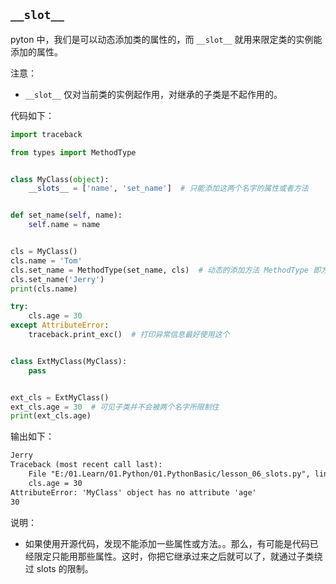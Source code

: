 ## `__slot__`


pyton 中，我们是可以动态添加类的属性的，而 `__slot__` 就用来限定类的实例能添加的属性。

注意：

- `__slot__` 仅对当前类的实例起作用，对继承的子类是不起作用的。

代码如下：

```py
import traceback

from types import MethodType


class MyClass(object):
    __slots__ = ['name', 'set_name']  # 只能添加这两个名字的属性或者方法


def set_name(self, name):
    self.name = name


cls = MyClass()
cls.name = 'Tom'
cls.set_name = MethodType(set_name, cls)  # 动态的添加方法 MethodType 即方法类型
cls.set_name('Jerry')
print(cls.name)

try:
    cls.age = 30
except AttributeError:
    traceback.print_exc()  # 打印异常信息最好使用这个


class ExtMyClass(MyClass):
    pass


ext_cls = ExtMyClass()
ext_cls.age = 30  # 可见子类并不会被两个名字所限制住
print(ext_cls.age)
```


输出如下：

```txt
Jerry
Traceback (most recent call last):
    File "E:/01.Learn/01.Python/01.PythonBasic/lesson_06_slots.py", line 21, in <module>
    cls.age = 30
AttributeError: 'MyClass' object has no attribute 'age'
30
```


说明：

- 如果使用开源代码，发现不能添加一些属性或方法。。那么，有可能是代码已经限定只能用那些属性。这时，你把它继承过来之后就可以了，就通过子类绕过 slots 的限制。


